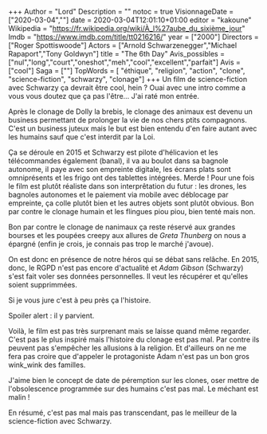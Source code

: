+++
Author = "Lord"
Description = ""
notoc = true
VisionnageDate = ["2020-03-04",""]
date = 2020-03-04T12:01:10+01:00
editor = "kakoune"
Wikipedia = "https://fr.wikipedia.org/wiki/À_l%27aube_du_sixième_jour"
Imdb = "https://www.imdb.com/title/tt0216216/"
year = ["2000"]
Directors = ["Roger Spottiswoode"]
Actors = ["Arnold Schwarzenegger","Michael Rapaport","Tony Goldwyn"]
title = "The 6th Day"
Avis_possibles = ["nul","long","court","oneshot","meh","cool","excellent","parfait"]
Avis = ["cool"] 
Saga = [""]
TopWords = [ "éthique", "religion", "action", "clone", "science-fiction", "schwarzy", "clonage"]
+++
Un film de science-fiction avec Schwarzy ça devrait être cool, hein ?
Ouai avec une intro comme a vous vous doutez que ça pas l'être…
J'ai raté mon entrée.

Après le clonage de Dolly la brebis, le clonage des animaux est devenu un business permettant de prolonger la vie de nos chers ptits compagnons.
C'est un business juteux mais le but est bien entendu d'en faire autant avec les humains sauf que c'est interdit par la Loi.

Ça se déroule en 2015 et Schwarzy est pilote d'hélicavion et les télécommandes également (banal), il va au boulot dans sa bagnole autonome, il paye avec son empreinte digitale, les écrans plats sont omniprésents et les frigo ont des tablettes intégrées.
Merde !
Pour une fois le film est plutôt réaliste dans son interprêtation du futur : les drones, les bagnoles autonomes et le paiement via mobile avec déblocage par empreinte, ça colle plutôt bien et les autres objets sont plutôt obvious.
Bon par contre le clonage humain et les flingues piou piou, bien tenté mais non.

Bon par contre le clonage de nanimaux ça reste réservé aux grandes bourses et les poupées creepy aux allures de *Greta Thunberg* on nous a épargné (enfin je crois, je connais pas trop le marché j'avoue).

On est donc en présence de notre héros qui se débat sans relâche.
En 2015, donc, le RGPD n'est pas encore d'actualité et *Adam Gibson* (Schwarzy) s'est fait voler ses données personnelles.
Il veut les récupérer et qu'elles soient supprimmées.

Si je vous jure c'est à peu près ça l'histoire.

Spoiler alert : il y parvient.

Voilà, le film est pas très surprenant mais se laisse quand même regarder.
C'est pas le plus inspiré mais l'histoire du clonage est pas mal.
Par contre ils peuvent pas s'empêcher les allusions à la religion.
Et d'ailleurs on ne me fera pas croire que d'appeler le protagoniste Adam n'est pas un bon gros wink_wink des familles.

J'aime bien le concept de date de péremption sur les clones, oser mettre de l'obsolescence programmée sur des humains c'est pas mal.
Le méchant est malin !

En résumé, c'est pas mal mais pas transcendant, pas le meilleur de la science-fiction avec Schwarzy.
